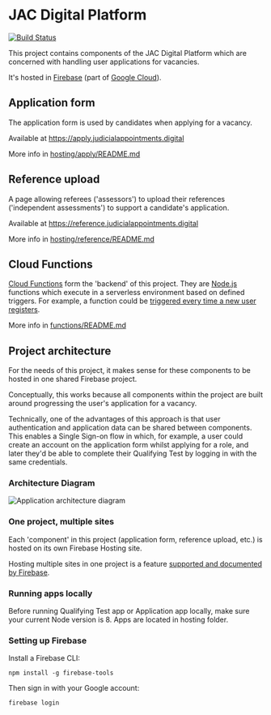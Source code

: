 # JAC Digital Platform

[![Build Status](https://travis-ci.org/JudicialAppointmentsCommission/application-form.svg?branch=master)](https://travis-ci.org/JudicialAppointmentsCommission/application-form)

This project contains components of the JAC Digital Platform which are concerned with handling user applications for 
vacancies.

It's hosted in [Firebase](https://firebase.google.com) (part of [Google Cloud](https://cloud.google.com)).

## Application form

The application form is used by candidates when applying for a vacancy.

Available at https://apply.judicialappointments.digital

More info in [hosting/apply/README.md](hosting/apply/README.md)

## Reference upload

A page allowing referees ('assessors') to upload their references ('independent assessments') to support a candidate's 
application.

Available at https://reference.judicialappointments.digital

More info in [hosting/reference/README.md](hosting/reference/README.md)

## Cloud Functions

[Cloud Functions](https://firebase.google.com/docs/functions/) form the 'backend' of this project. They are 
[Node.js](https://nodejs.org/en/) functions which execute in a serverless environment based on defined triggers.
For example, a function could be 
[triggered every time a new user registers](https://firebase.google.com/docs/functions/auth-events).

More info in [functions/README.md](functions/README.md)

## Project architecture

For the needs of this project, it makes sense for these components to be hosted in one shared Firebase project. 

Conceptually, this works because all components within the project are built around progressing the user's 
application for a vacancy.

Technically, one of the advantages of this approach is that user authentication and application data can be shared 
between components. This enables a Single Sign-on flow in which, for example, a user could create an account on the 
application form whilst applying for a role, and later they'd be able to complete their Qualifying Test by logging in with the same 
credentials.

### Architecture Diagram

![Application architecture diagram](docs/jac-digital-platform-architecture.svg)

### One project, multiple sites

Each 'component' in this project (application form, reference upload, etc.) is hosted on its own Firebase Hosting site.

Hosting multiple sites in one project is a feature 
[supported and documented by Firebase](https://firebase.google.com/docs/hosting/multisites).

### Running apps locally

Before running Qualifying Test app or Application app locally, make sure your current Node version is 8.
Apps are located in hosting folder.

### Setting up Firebase

Install a Firebase CLI:
```
npm install -g firebase-tools
```

Then sign in with your Google account:
```
firebase login
```

